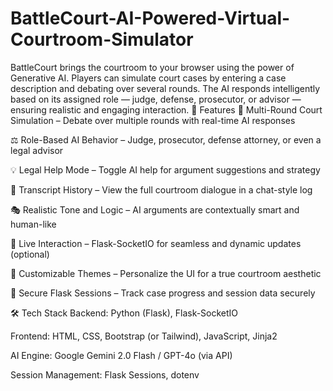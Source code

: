 # BattleCourt-AI-Powered-Virtual-Courtroom-Simulator
BattleCourt brings the courtroom to your browser using the power of Generative AI. Players can simulate court cases by entering a case description and debating over several rounds. The AI responds intelligently based on its assigned role — judge, defense, prosecutor, or advisor — ensuring realistic and engaging interaction.
🚀 Features
🎯 Multi-Round Court Simulation – Debate over multiple rounds with real-time AI responses

⚖️ Role-Based AI Behavior – Judge, prosecutor, defense attorney, or even a legal advisor

💡 Legal Help Mode – Toggle AI help for argument suggestions and strategy

🧾 Transcript History – View the full courtroom dialogue in a chat-style log

🎭 Realistic Tone and Logic – AI arguments are contextually smart and human-like

💬 Live Interaction – Flask-SocketIO for seamless and dynamic updates (optional)

🎨 Customizable Themes – Personalize the UI for a true courtroom aesthetic

🔐 Secure Flask Sessions – Track case progress and session data securely

🛠️ Tech Stack
Backend: Python (Flask), Flask-SocketIO

Frontend: HTML, CSS, Bootstrap (or Tailwind), JavaScript, Jinja2

AI Engine: Google Gemini 2.0 Flash / GPT-4o (via API)

Session Management: Flask Sessions, dotenv

